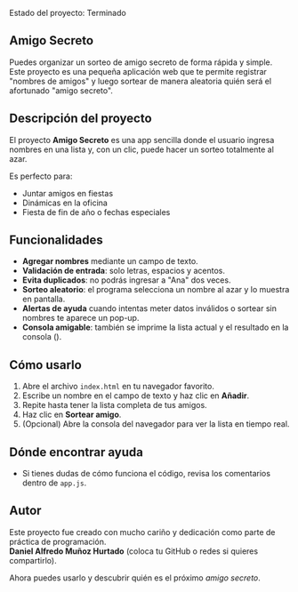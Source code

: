 Estado del proyecto: Terminado

## Amigo Secreto

Puedes organizar un sorteo de amigo secreto de forma rápida y simple. 
Este proyecto es una pequeña aplicación web que te permite registrar "nombres de amigos" y luego sortear de manera aleatoria quién será el afortunado "amigo secreto".  

## Descripción del proyecto
El proyecto **Amigo Secreto** es una app sencilla donde el usuario ingresa nombres en una lista y, con un clic, puede hacer un sorteo totalmente al azar.  

Es perfecto para:  
- Juntar amigos en fiestas 
- Dinámicas en la oficina 
- Fiesta de fin de año o fechas especiales 

## Funcionalidades
- **Agregar nombres** mediante un campo de texto.  
- **Validación de entrada**: solo letras, espacios y acentos.  
- **Evita duplicados**: no podrás ingresar a "Ana" dos veces.   
- **Sorteo aleatorio**: el programa selecciona un nombre al azar y lo muestra en pantalla.  
- **Alertas de ayuda** cuando intentas meter datos inválidos o sortear sin nombres te aparece un pop-up.  
- **Consola amigable**: también se imprime la lista actual y el resultado en la consola ().  

## Cómo usarlo
1. Abre el archivo `index.html` en tu navegador favorito.  
2. Escribe un nombre en el campo de texto y haz clic en **Añadir**.  
3. Repite hasta tener la lista completa de tus amigos.  
4. Haz clic en **Sortear amigo**.  
5. (Opcional) Abre la consola del navegador para ver la lista en tiempo real.

## Dónde encontrar ayuda
- Si tienes dudas de cómo funciona el código, revisa los comentarios dentro de `app.js`.    

## Autor
Este proyecto fue creado con mucho cariño y dedicación como parte de práctica de programación.  
**Daniel Alfredo Muñoz Hurtado** (coloca tu GitHub o redes si quieres compartirlo).  

Ahora puedes usarlo y descubrir quién es el próximo *amigo secreto*. 
